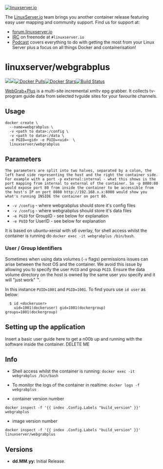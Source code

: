 [linuxserverurl]: https://linuxserver.io
[forumurl]: https://forum.linuxserver.io
[ircurl]: https://www.linuxserver.io/irc/
[podcasturl]: https://www.linuxserver.io/podcast/
[appurl]: http://www.webgrabplus.com
[hub]: https://hub.docker.com/r/linuxserver/webgrabplus/

[![linuxserver.io](https://raw.githubusercontent.com/linuxserver/docker-templates/master/linuxserver.io/img/linuxserver_medium.png)][linuxserverurl]

The [LinuxServer.io][linuxserverurl] team brings you another container release featuring easy user mapping and community support. Find us for support at:
* [forum.linuxserver.io][forumurl]
* [IRC][ircurl] on freenode at `#linuxserver.io`
* [Podcast][podcasturl] covers everything to do with getting the most from your Linux Server plus a focus on all things Docker and containerisation!

# linuxserver/webgrabplus
[![](https://images.microbadger.com/badges/version/linuxserver/webgrabplus.svg)](https://microbadger.com/images/linuxserver/webgrabplus "Get your own version badge on microbadger.com")[![](https://images.microbadger.com/badges/image/linuxserver/webgrabplus.svg)](http://microbadger.com/images/linuxserver/webgrabplus "Get your own image badge on microbadger.com")[![Docker Pulls](https://img.shields.io/docker/pulls/linuxserver/webgrabplus.svg)][hub][![Docker Stars](https://img.shields.io/docker/stars/linuxserver/webgrabplus.svg)][hub][![Build Status](http://jenkins.linuxserver.io:8080/buildStatus/icon?job=Dockers/LinuxServer.io/linuxserver-webgrabplus)](http://jenkins.linuxserver.io:8080/job/Dockers/job/LinuxServer.io/job/linuxserver-webgrabplus/)

[WebGrab+Plus][appurl] is a multi-site incremental xmltv epg grabber. It collects tv-program guide data from selected tvguide sites for your favourite channels.

## Usage

```
docker create \
  --name=webgrabplus \
  -v <path to data>:/config \
  -v <path to data>:/data \
  -e PGID=<gid> -e PUID=<uid>  \
  linuxserver/webgrabplus
```

## Parameters

`The parameters are split into two halves, separated by a colon, the left hand side representing the host and the right the container side. 
For example with a port -p external:internal - what this shows is the port mapping from internal to external of the container.
So -p 8080:80 would expose port 80 from inside the container to be accessible from the host's IP on port 8080
http://192.168.x.x:8080 would show you what's running INSIDE the container on port 80.`



* `-v /config` - where webgrabplus should store it's config files
* `-v /config` - where webgrabplus should store it's data files
* `-e PGID` for GroupID - see below for explanation
* `-e PUID` for UserID - see below for explanation

It is based on ubuntu-xenial with s6 overlay, for shell access whilst the container is running do `docker exec -it webgrabplus /bin/bash`.

### User / Group Identifiers

Sometimes when using data volumes (`-v` flags) permissions issues can arise between the host OS and the container. We avoid this issue by allowing you to specify the user `PUID` and group `PGID`. Ensure the data volume directory on the host is owned by the same user you specify and it will "just work" ™.

In this instance `PUID=1001` and `PGID=1001`. To find yours use `id user` as below:

```
  $ id <dockeruser>
    uid=1001(dockeruser) gid=1001(dockergroup) groups=1001(dockergroup)
```

## Setting up the application

Insert a basic user guide here to get a n00b up and running with the software inside the container. DELETE ME


## Info

* Shell access whilst the container is running: `docker exec -it webgrabplus /bin/bash`
* To monitor the logs of the container in realtime: `docker logs -f webgrabplus`

* container version number 

`docker inspect -f '{{ index .Config.Labels "build_version" }}' webgrabplus`

* image version number

`docker inspect -f '{{ index .Config.Labels "build_version" }}' linuxserver/webgrabplus`

## Versions

+ **dd.MM.yy:** Initial Release.
